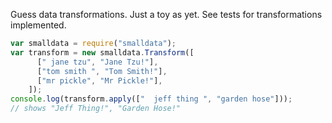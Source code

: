 Guess data transformations.  Just a toy as yet.  See tests for transformations implemented.

```typescript
var smalldata = require("smalldata");
var transform = new smalldata.Transform([
      [" jane tzu", "Jane Tzu!"],
      ["tom smith ", "Tom Smith!"],
      ["mr pickle", "Mr Pickle!"],
    ]);
console.log(transform.apply(["  jeff thing ", "garden hose"]));
// shows "Jeff Thing!", "Garden Hose!"
```
